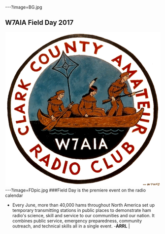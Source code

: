---?image=BG.jpg
## W7AIA Field Day 2017
![logo](W7AIA.png)
---?image=FDpic.jpg
###Field Day is the premiere event on the radio calendar
* Every June, more than 40,000 hams throughout North America set up temporary transmitting stations in public places to demonstrate ham radio's science, skill and service to our communities and our nation. It combines public service, emergency preparedness, community outreach, and technical skills all in a single event. -**ARRL** |
